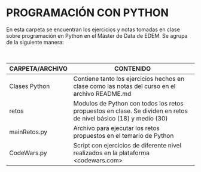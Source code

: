 # PROGRAMACIÓN CON PYTHON

En esta carpeta se encuentran los ejercicios y notas tomadas en clase sobre programación en Python en el Máster de Data de EDEM. Se agrupa de la siguiente manera:

<br>

| CARPETA/ARCHIVO | CONTENIDO |
| ------ | ------ |
| Clases Python | Contiene tanto los ejercicios hechos en clase como las notas del curso en el archivo README.md
| retos | Modulos de Python con todos los retos propuestos en clase. Se dividen en retos de nivel básico (18) y medio (30) |
| mainRetos.py | Archivo para ejecutar los retos propuestos en el temario de Python |
| CodeWars.py | Script con ejercicios de diferente nivel realizados en la plataforma <codewars.com>  |





